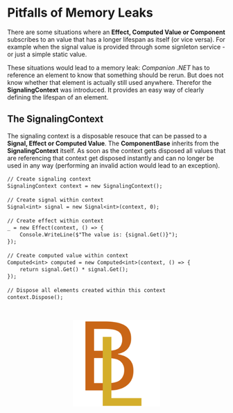 # Pitfalls of Memory Leaks
There are some situations where an **Effect, Computed Value or Component** subscribes to an value that has a longer lifespan as itself (or vice versa). For example when the signal value is provided through some signleton service - or just a simple static value.

These situations would lead to a memory leak: *Companion .NET* has to reference an element to know that something should be rerun. But does not know whether that element is actually still used anywhere. Therefor the **SignalingContext** was introduced. It provides an easy way of clearly defining the lifespan of an element.

## The SignalingContext
The signaling context is a disposable resouce that can be passed to a **Signal, Effect or Computed Value**. The **ComponentBase** inherits from the **SignalingContext** itself. As soon as the context gets disposed all values that are referencing that context get disposed instantly and can no longer be used in any way (performing an invalid action would lead to an exception).

```
// Create signaling context
SignalingContext context = new SignalingContext();

// Create signal within context
Signal<int> signal = new Signal<int>(context, 0);

// Create effect within context
_ = new Effect(context, () => {
    Console.WriteLine($"The value is: {signal.Get()}");
});

// Create computed value within context
Computed<int> computed = new Computed<int>(context, () => {
    return signal.Get() * signal.Get();
}); 

// Dispose all elements created within this context
context.Dispose();
```

<br/>
<p align="center">
    <img src="../img/logo.svg" width="200px" alt="Logo">
</p>
